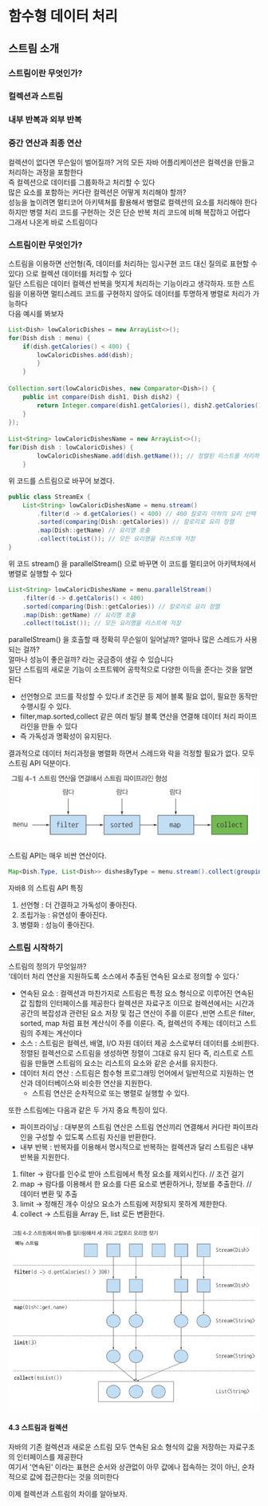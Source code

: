 # 함수형 데이터 처리
## 스트림 소개
### 스트림이란 무엇인가?
### 컬렉션과 스트림
### 내부 반복과 외부 반복
### 중간 연산과 최종 연산

컬렉션이 없다면 무슨일이 벌어질까? 거의 모든 자바 어플리케이션은 컬렉션을 만들고 처리하는 과정을 포함한다<br>
즉 컬렉션으로 데이터를 그룹화하고 처리할 수 있다<br>
많은 요소를 포함하는 커다란 컬렉션은 어떻게 처리해야 할까? <br>
성능을 높이려면 멀티코어 아키텍쳐를 활용해서 병렬로 컬렉션의 요소를 처리해야 한다<br>
하지만 병렬 처리 코드를 구현하는 것은 단순 반복 처리 코드에 비해 복잡하고 어렵다 <br>
그래서 나온게 바로 스트림이다 

### 스트림이란 무엇인가?
스트림을 이용하면 선언형(즉, 데이터를 처리하는 임시구현 코드 대신 질의로 표현할 수 있다) 으로 컬렉션 데이터를 처리할 수 있다<br>
일단 스트림은 데이터 컬렉션 반복을 멋지게 처리하는 기능이라고 생각하자. 또한 스트림을 이용하면 멀티스레드 코드를 구현하지 않아도 데이터를 투명하게 병렬로 처리가 가능하다<br>
다음 예시를 봐보자
```java
List<Dish> lowCaloricDishes = new ArrayList<>();
for(Dish dish : menu) {
	if(dish.getCalories() < 400) {
		lowCaloricDishes.add(dish);
        }
    }

Collection.sort(lowCaloricDishes, new Comparator<Dish>() {
	public int compare(Dish dish1, Dish dish2) {
		return Integer.compare(dish1.getCalories(), dish2.getCalories());
	}
});

List<String> lowCaloricDishesName = new ArrayList<>();
for(Dish dish : lowCaloricDishes) {
	    lowCaloricDishesName.add(dish.getName()); // 정렬된 리스트를 처리하면서 요리 이름 선택
    }
```

위 코드를 스트림으로 바꾸어 보겠다.
```java
public class StreamEx {
	List<String> lowCaloricDishesName = menu.stream()
        .filter(d -> d.getCalories() < 400) // 400 칼로리 이하의 요리 선택
        .sorted(comparing(Dish::getCalories)) // 칼로리로 요리 정렬
        .map(Dish::getName) // 요리명 호출
        .collect(toList()); // 모든 요리명을 리스트에 저장
}
```

위 코드 stream() 을 parallelStream() 으로 바꾸면 이 코드를 멀티코어 아키텍처에서 병렬로 실행할 수 있다<br>
```java
List<String> lowCaloricDishesName = menu.parallelStream()
    .filter(d -> d.getCaloris() < 400)
	.sorted(comparing(Dish::getCalories)) // 칼로리로 요리 정렬
	.map(Dish::getName) // 요리명 호출
	.collect(toList()); // 모든 요리명을 리스트에 저장
```

parallelStream() 을 호출할 때 정확히 무슨일이 일어날까? 얼마나 많은 스레드가 사용되는 걸까? <br>
얼마나 성능이 좋은걸까? 라는 궁금증이 생길 수 있습니다 <br>
일단 스트림의 새로운 기능이 소프트웨어 공학적으로 다양한 이득을 준다는 것을 알면 된다
- 선언형으로 코드를 작성할 수 있다.if 조건문 등 제어 블록 필요 없이, 필요한 동작만 수행시킬 수 있다.
- filter,map.sorted,collect 같은 여러 빌딩 블록 연산을 연결해 데이터 처리 파이프라인을 만들 수 있다
- 즉 가독성과 명확성이 유지된다.

결과적으로 데이터 처리과정을 병렬화 하면서 스레드와 락을 걱정할 필요가 없다. 모두 스트림 API 덕분이다.
![img.png](img.png)

스트림 API는 매우 비싼 연산이다. 
```java
Map<Dish.Type, List<Dish>> dishesByType = menu.stream().collect(groupingBy(Dish::getType));
```

자바8 의 스트림 API 특징
1) 선언형 : 더 간결하고 가독성이 좋아진다.
2) 조립가능 : 유연성이 좋아진다.
3) 병렬화 : 성능이 좋아진다.


### 스트림 시작하기
스트림의 정의가 무엇일까? <br>
'데이터 처리 연산을 지원하도록 소스에서 추출된 연속된 요소로 정의할 수 있다.'

- 연속된 요소 : 컬렉션과 마찬가지로 스트림은 특정 요소 형식으로 이루어진 연속된 값 집합의 인터페이스를 제공한다 
컬렉션은 자료구조 이므로 컬렉션에서는 시간과 공간의 복잡성과 관련된 요소 저장 및 접근 연산이 주를 이룬다 
,반면 스트은 filter, sorted, map 처럼 표현 계산식이 주를 이룬다. 즉, 컬렉션의 주제는 데이터고 스트림의 주제는 계산이다<br>
- 소스 : 스트림은 컬렉션, 배열, I/O 자원 데이터 제공 소스로부터 데이터를 소비한다. 정렬된 컬렉션으로 스트림을 생성하면 정렬이 그대로 유지 된다
즉, 리스트로 스트림을 만들면 스트림의 요소는 리스트의 요소와 같은 순서를 유지한다.
- 데이터 처리 연산 : 스트림은 함수형 프로그래밍 언어에서 일반적으로 지원하는 연산과 데이터베이스와 비슷한 연산을 지원한다. 
  - 스트림 연산은 순차적으로 또는 병렬로 실행할 수 있다.

또한 스트림에는 다음과 같은 두 가지 중요 특징이 있다.
- 파이프라이닝 : 대부분의 스트림 연산은 스트림 연산끼리 연결해서 커다란 파이프라인을 구성할 수 있도록 스트림 자신을 반환한다.
- 내부 반복 : 반복자를 이용해서 명시적으로 반복하는 컬렉션과 달리 스트림은 내부 반복을 지원한다.


1) filter -> 람다를 인수로 받아 스트림에서 특정 요소를 제외시킨다. // 조건 걸기 
2) map -> 람다를 이용해서 한 요소를 다른 요소로 변환하거나, 정보를 추출한다.  // 데이터 변환 및 추출
3) limit -> 정해진 개수 이상으 요소가 스트림에 저장되지 못하게 제한한다.
4) collect -> 스트림을 Array 든, list 로든 변환한다. 

![img_1.png](img_1.png)

#### 4.3 스트림과 컬렉션
자바의 기존 컬렉션과 새로운 스트림 모두 연속된 요소 형식의 값을 저장하는 자료구조의 인터페이스를 제공한다 <br>
여기서 '연속된' 이라는 표현은 순서와 상관없이 아무 값에나 접속하는 것이 아닌, 순차적으로 값에 접근한다는 것을 의미한다 <br>

이제 컬렉션과 스트림의 차이를 알아보자.
































































